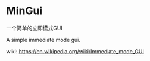 # MinGui

一个简单的立即模式GUI

A simple immediate mode gui.

wiki: https://en.wikipedia.org/wiki/Immediate_mode_GUI
